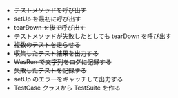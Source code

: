- ~~テストメソッドを呼び出す~~
- ~~setUp を最初に呼び出す~~
- ~~tearDown を後で呼び出す~~
- テストメソッドが失敗したとしても tearDown を呼び出す
- ~~複数のテストを走らせる~~
- ~~収集したテスト結果を出力する~~
- ~~WasRun で文字列をログに記録する~~
- ~~失敗したテストを記録する~~
- setUp のエラーをキャッチして出力する
- TestCase クラスから TestSuite を作る
